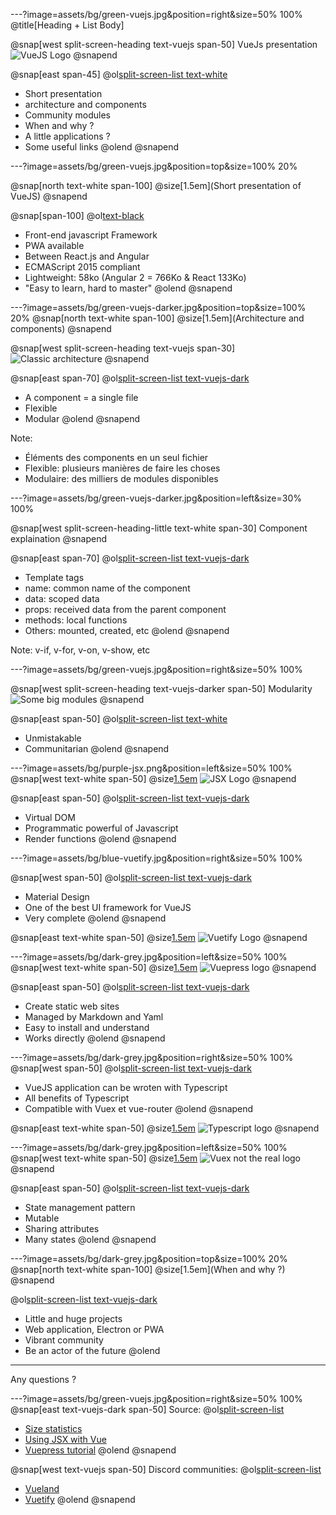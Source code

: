 ---?image=assets/bg/green-vuejs.jpg&position=right&size=50% 100%
@title[Heading + List Body]

@snap[west split-screen-heading text-vuejs span-50]
VueJs presentation
![VueJS Logo](WhatIsVueJS/images/vuejs-logo.png)
@snapend

@snap[east span-45]
@ol[split-screen-list text-white](false)
- Short presentation
- architecture and components
- Community modules
- When and why ?
- A little applications ?
- Some useful links
@olend
@snapend

---?image=assets/bg/green-vuejs.jpg&position=top&size=100% 20%

@snap[north text-white span-100]
@size[1.5em](Short presentation of VueJS)
@snapend

@snap[span-100]
@ol[text-black](false)
- Front-end javascript Framework
- PWA available
- Between React.js and Angular
- ECMAScript 2015 compliant
- Lightweight: 58ko (Angular 2 = 766Ko & React 133Ko)
- "Easy to learn, hard to master"
@olend
@snapend

---?image=assets/bg/green-vuejs-darker.jpg&position=top&size=100% 20%
@snap[north text-white span-100]
@size[1.5em](Architecture and components)
@snapend

@snap[west split-screen-heading text-vuejs span-30]
<br>
![Classic architecture](WhatIsVueJS/images/architecture.png)
@snapend

@snap[east span-70]
@ol[split-screen-list text-vuejs-dark](false)
- A component = a single file
- Flexible
- Modular
@olend
@snapend

Note:
* Éléments des components en un seul fichier
* Flexible: plusieurs manières de faire les choses
* Modulaire: des milliers de modules disponibles

---?image=assets/bg/green-vuejs-darker.jpg&position=left&size=30% 100%

@snap[west split-screen-heading-little text-white span-30]
Component explaination
@snapend

@snap[east span-70]
@ol[split-screen-list text-vuejs-dark](false)
- Template tags
- name: common name of the component
- data: scoped data
- props: received data from the parent component
- methods: local functions
- Others: mounted, created, etc
@olend
@snapend

Note:
v-if, v-for, v-on, v-show, etc

---?image=assets/bg/green-vuejs.jpg&position=right&size=50% 100%

@snap[west split-screen-heading text-vuejs-darker span-50]
Modularity
![Some big modules](WhatIsVueJS/images/modules.png)
@snapend

@snap[east span-50]
@ol[split-screen-list text-white](false)
- Unmistakable
- Communitarian
@olend
@snapend

---?image=assets/bg/purple-jsx.png&position=left&size=50% 100%
@snap[west text-white span-50]
@size[1.5em](JSX)
![JSX Logo](WhatIsVueJS/images/jsx.png)
@snapend

@snap[east span-50]
@ol[split-screen-list text-vuejs-dark](false)
- Virtual DOM
- Programmatic powerful of Javascript
- Render functions
@olend
@snapend

---?image=assets/bg/blue-vuetify.jpg&position=right&size=50% 100%

@snap[west span-50]
@ol[split-screen-list text-vuejs-dark](false)
- Material Design
- One of the best UI framework for VueJS
- Very complete
@olend
@snapend

@snap[east text-white span-50]
@size[1.5em](Vuetify)
![Vuetify Logo](WhatIsVueJS/images/vuetify.png)
@snapend

---?image=assets/bg/dark-grey.jpg&position=left&size=50% 100%
@snap[west text-white span-50]
@size[1.5em](Vuepress)
![Vuepress logo](WhatIsVueJS/images/vuepress.png)
@snapend

@snap[east span-50]
@ol[split-screen-list text-vuejs-dark](false)
- Create static web sites
- Managed by Markdown and Yaml
- Easy to install and understand
- Works directly
@olend
@snapend

---?image=assets/bg/dark-grey.jpg&position=right&size=50% 100%
@snap[west span-50]
@ol[split-screen-list text-vuejs-dark](false)
- VueJS application can be wroten with Typescript
- All benefits of Typescript
- Compatible with Vuex et vue-router
@olend
@snapend

@snap[east text-white span-50]
@size[1.5em](Typescript)
![Typescript logo](WhatIsVueJS/images/typescript.png)
@snapend

---?image=assets/bg/dark-grey.jpg&position=left&size=50% 100%
@snap[west text-white span-50]
@size[1.5em](Vuex)
![Vuex not the real logo](WhatIsVueJS/images/vuex.png)
@snapend

@snap[east span-50]
@ol[split-screen-list text-vuejs-dark](false)
- State management pattern
- Mutable
- Sharing attributes
- Many states
@olend
@snapend

---?image=assets/bg/dark-grey.jpg&position=top&size=100% 20%
@snap[north text-white span-100]
@size[1.5em](When and why ?)
@snapend

@ol[split-screen-list text-vuejs-dark](false)
- Little and huge projects
- Web application, Electron or PWA
- Vibrant community
- Be an actor of the future
@olend

---
Any questions ?

---?image=assets/bg/green-vuejs.jpg&position=right&size=50% 100%
@snap[east text-vuejs-dark span-50]
Source:
@ol[split-screen-list](false)
- [Size statistics](https://gist.github.com/Restuta/cda69e50a853aa64912d)
- [Using JSX with Vue](https://scotch.io/tutorials/using-jsx-with-vue-and-why-you-should-care)
- [Vuepress tutorial](https://snipcart.com/blog/vuepress-tutorial-vuejs-documentation)
@olend
@snapend

@snap[west text-vuejs span-50]
Discord communities:
@ol[split-screen-list](false)
- [Vueland](https://vue-land.js.org/)
- [Vuetify](https://discordapp.com/invite/s93b7Fv)
@olend
@snapend